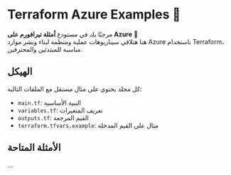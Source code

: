
# Terraform Azure Examples 🚀

مرحبًا بك في مستودع **أمثلة تيرافورم على Azure** 🎯  
هنا هتلاقي سيناريوهات عملية ومنظمة لبناء ونشر موارد Azure باستخدام Terraform، مناسبة للمبتدئين والمحترفين.

## الهيكل
كل مجلد يحتوي على مثال مستقل مع الملفات التالية:
- `main.tf`: البنية الأساسية
- `variables.tf`: تعريف المتغيرات
- `outputs.tf`: القيم المرجعة
- `terraform.tfvars.example`: مثال على القيم المدخلة

## الأمثلة المتاحة
...
